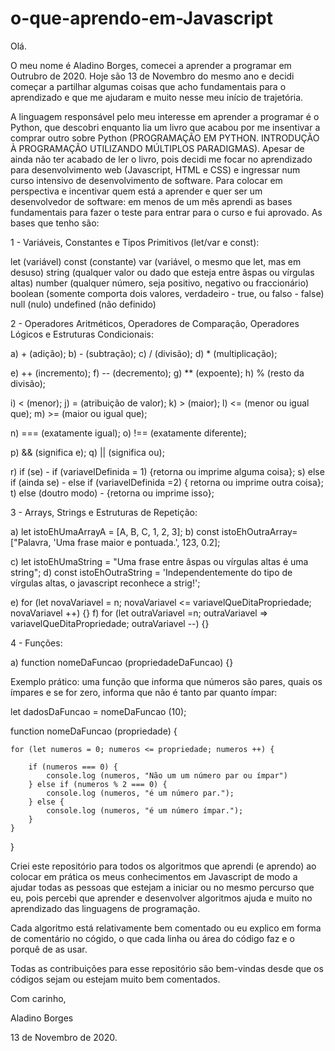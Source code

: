 # o-que-aprendo-em-Javascript

Olá.

O meu nome é Aladino Borges, comecei a aprender a programar em Outrubro de 2020. Hoje são 13 de Novembro do mesmo ano e decidi começar a partilhar algumas coisas que acho fundamentais para o aprendizado e que me ajudaram e muito nesse meu início de trajetória.

A linguagem responsável pelo meu interesse em aprender a programar é o Python, que descobri enquanto lia um livro que acabou por me insentivar a comprar outro sobre Python (PROGRAMAÇÃO EM PYTHON. INTRODUÇÃO À PROGRAMAÇÃO UTILIZANDO MÚLTIPLOS PARADIGMAS). Apesar de ainda não ter acabado de ler o livro, pois decidi me focar no aprendizado para desenvolvimento web (Javascript, HTML e CSS) e ingressar num curso intensivo de desenvolvimento de software. Para colocar em perspectiva e incentivar quem está a aprender e quer ser um desenvolvedor de software: em menos de um mês aprendi as bases fundamentais para fazer o teste para entrar para o curso e fui aprovado. As bases que tenho são:

1 - Variáveis, Constantes e Tipos Primitivos (let/var e const):

let (variável)
const (constante)
var (variável, o mesmo que let, mas em desuso)
string (qualquer valor ou dado que esteja entre âspas ou vírgulas altas)
number (qualquer número, seja positivo, negativo ou fraccionário)
boolean (somente comporta dois valores, verdadeiro - true, ou falso - false)
null (nulo)
undefined (não definido)

2 - Operadores Aritméticos, Operadores de Comparação, Operadores Lógicos e Estruturas Condicionais:

a) + (adição);
b) - (subtração);
c) / (divisão);
d) * (multiplicação);

e) ++ (incremento);
f) -- (decremento);
g) ** (expoente);
h) % (resto da divisão);

i) < (menor);
j) = (atribuição de valor);
k) > (maior);
l) <= (menor ou igual que);
m) >= (maior ou igual que);

n) === (exatamente igual);
o) !== (exatamente diferente);

p) && (significa e);
q) || (significa ou);

r) if (se) - if (variavelDefinida = 1) {retorna ou imprime alguma coisa};
s) else if (ainda se) - else if (variavelDefinida =2) { retorna ou imprime outra coisa};
t) else (doutro modo) - {retorna ou imprime isso};

3 - Arrays, Strings e Estruturas de Repetição:

a) let istoEhUmaArrayA = [A, B, C, 1, 2, 3]; 
b) const istoEhOutraArray= ["Palavra, 'Uma frase maior e pontuada.', 123, 0.2];

c) let istoEhUmaString = "Uma frase entre âspas ou vírgulas altas é uma string";
d) const istoEhOutraString = 'Independentemente do tipo de vírgulas altas, o javascript reconhece a strig!';

e) for (let novaVariavel = n; novaVariavel <= variavelQueDitaPropriedade; novaVariavel ++) {}
f) for (let outraVariavel =n; outraVariavel => variavelQueDitaPropriedade; outraVariavel --) {}

4 - Funções:

a) function nomeDaFuncao (propriedadeDaFuncao) {}

Exemplo prático: uma função que informa que números são pares, quais os ímpares e se for zero, informa que não é tanto par quanto ímpar:

let dadosDaFuncao = nomeDaFuncao (10);

function nomeDaFuncao (propriedade) {

    for (let numeros = 0; numeros <= propriedade; numeros ++) {

        if (numeros === 0) {
            console.log (numeros, "Não um um número par ou ímpar")
        } else if (numeros % 2 === 0) {
            console.log (numeros, "é um número par.");
        } else {
            console.log (numeros, "é um número ímpar.");
        }
    }
}

Criei este repositório para todos os algoritmos que aprendi (e aprendo) ao colocar em prática os meus conhecimentos em Javascript de modo a ajudar todas as pessoas que estejam a iniciar ou no mesmo percurso que eu, pois percebi que aprender e desenvolver algoritmos ajuda e muito no aprendizado das linguagens de programação.

Cada algoritmo está relativamente bem comentado ou eu explico em forma de comentário no cógido, o que cada linha ou área do código faz e o porquê de as usar.

Todas as contribuições para esse repositório são bem-vindas desde que os códigos sejam ou estejam muito bem comentados.

Com carinho,

Aladino Borges

13 de Novembro de 2020.
